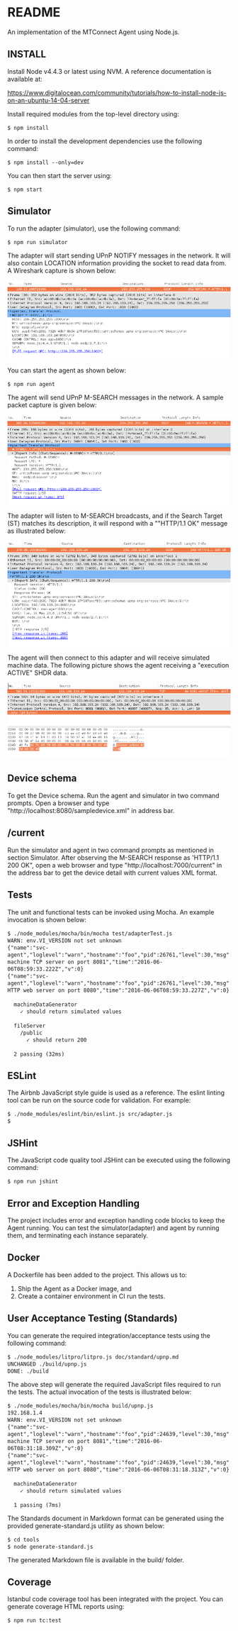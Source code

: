 README
======

An implementation of the MTConnect Agent using Node.js.

INSTALL
-------

Install Node v4.4.3 or latest using NVM. A reference documentation is available at:

https://www.digitalocean.com/community/tutorials/how-to-install-node-js-on-an-ubuntu-14-04-server

Install required modules from the top-level directory using:

    $ npm install

In order to install the development dependencies use the following command:

    $ npm install --only=dev

You can then start the server using:

    $ npm start

Simulator
---------

To run the adapter (simulator), use the following command:

    $ npm run simulator

The adapter will start sending UPnP NOTIFY messages in the network. It
will also contain LOCATION information providing the socket to read
data from.  A Wireshark capture is shown below:

![](./doc/images/adapter-notify.png)

You can start the agent as shown below:

    $ npm run agent

The agent will send UPnP M-SEARCH messages in the network. A sample
packet capture is given below:

![](./doc/images/agent-m-search.png)

The adapter will listen to M-SEARCH broadcasts, and if the Search
Target (ST) matches its description, it will respond with a ""HTTP/1.1
OK" message as illustrated below:

![](./doc/images/adapter-http-ok.png)

The agent will then connect to this adapter and will receive simulated
machine data. The following picture shows the agent receiving a
"execution ACTIVE" SHDR data.

![](./doc/images/adapter-sends-machine-data.png)

Device schema
-------------
To get the Device schema. Run the agent and simulator in two command prompts.
Open a browser and type "http://localhost:8080/sampledevice.xml" in address bar.

/current
--------
Run the simulator and agent in two command prompts as mentioned in section Simulator.
After observing the M-SEARCH response as 'HTTP/1.1 200 OK",
open a web browser and type "http://localhost:7000/current"
in the address bar to get the device detail with current values XML format.


Tests
-----

The unit and functional tests can be invoked using Mocha. An example
invocation is shown below:

    $ ./node_modules/mocha/bin/mocha test/adapterTest.js
    WARN: env.VI_VERSION not set unknown
    {"name":"svc-agent","loglevel":"warn","hostname":"foo","pid":26761,"level":30,"msg":"Starting machine TCP server on port 8081","time":"2016-06-06T08:59:33.222Z","v":0}
    {"name":"svc-agent","loglevel":"warn","hostname":"foo","pid":26761,"level":30,"msg":"Starting HTTP web server on port 8080","time":"2016-06-06T08:59:33.227Z","v":0}

      machineDataGenerator
        ✓ should return simulated values

      fileServer
        /public
          ✓ should return 200

      2 passing (32ms)

ESLint
------

The Airbnb JavaScript style guide is used as a reference. The eslint
linting tool can be run on the source code for validation. For
example:

    $ ./node_modules/eslint/bin/eslint.js src/adapter.js
    $

JSHint
------

The JavaScript code quality tool JSHint can be executed using the
following command:

    $ npm run jshint

Error and Exception Handling
----------------------------

The project includes error and exception handling code blocks to keep
the Agent running. You can test the simulator(adapter) and agent by
running them, and terminating each instance separately.

Docker
------

A Dockerfile has been added to the project. This allows us to:

1. Ship the Agent as a Docker image, and
2. Create a container environment in CI run the tests.

User Acceptance Testing (Standards)
-----------------------------------

You can generate the required integration/acceptance tests using the following command:

    $ ./node_modules/litpro/litpro.js doc/standard/upnp.md
    UNCHANGED ./build/upnp.js
    DONE: ./build

The above step will generate the required JavaScript files required to
run the tests. The actual invocation of the tests is illustrated
below:

    $ ./node_modules/mocha/bin/mocha build/upnp.js
    192.168.1.4
    WARN: env.VI_VERSION not set unknown
    {"name":"svc-agent","loglevel":"warn","hostname":"foo","pid":24639,"level":30,"msg":"Starting machine TCP server on port 8081","time":"2016-06-06T08:31:18.309Z","v":0}
    {"name":"svc-agent","loglevel":"warn","hostname":"foo","pid":24639,"level":30,"msg":"Starting HTTP web server on port 8080","time":"2016-06-06T08:31:18.313Z","v":0}

      machineDataGenerator
        ✓ should return simulated values

      1 passing (7ms)

The Standards document in Markdown format can be generated using the
provided generate-standard.js utility as shown below:

    $ cd tools
    $ node generate-standard.js

The generated Markdown file is available in the build/ folder.

Coverage
--------

Istanbul code coverage tool has been integrated with the project. You
can generate coverage HTML reports using:

    $ npm run tc:test
